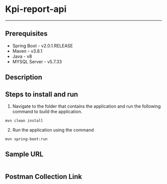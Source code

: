 # Kpi-report-api
***
## Prerequisites
* Spring Boot - v2.0.1.RELEASE
* Maven - v3.8.1
* Java - v8
* MYSQL Server - v5.7.33

## Description
## Steps to install and run
1. Navigate to the folder that contains the application and run the following command to build the application.
````
mvn clean install
````
2. Run the application using the command
````
mvn spring-boot:run
````
## Sample URL
````
````
## Postman Collection Link
````
````
